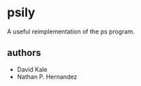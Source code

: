 # psily
A useful reimplementation of the ps program.

## authors
* David Kale
* Nathan P. Hernandez
